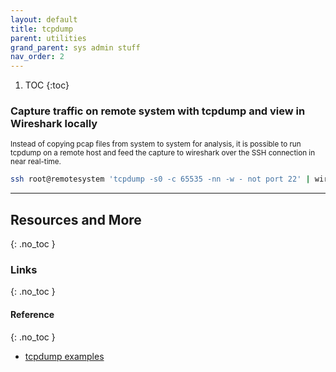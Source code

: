 ```yaml
---
layout: default
title: tcpdump
parent: utilities
grand_parent: sys admin stuff
nav_order: 2
---
```


1. TOC
{:toc}


### Capture traffic on remote system with tcpdump and view in Wireshark locally
<small>Instead of copying pcap files from system to system for analysis, it is possible to run tcpdump on a remote host and feed the capture to wireshark over the SSH connection in near real-time.</small>
```bash
ssh root@remotesystem 'tcpdump -s0 -c 65535 -nn -w - not port 22' | wireshark -k -i -
```



---

## Resources and More
{: .no_toc }
### Links
{: .no_toc }
#### Reference
{: .no_toc }
- [tcpdump examples](https://hackertarget.com/tcpdump-examples/)

